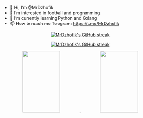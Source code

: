 - 👋 Hi, I’m @MrDzhofik
- 👀 I’m interested in football and programming
- 🌱 I’m currently learning Python and Golang
- 📫 How to reach me Telegram:  https://t.me/MrDzhofik

<p align="center">
  <a href="https://github.com/MrDzhofik">
    <img src="https://github-readme-streak-stats.herokuapp.com/?user=mrdzhofik&theme=radical&border=7F3FBF&background=0D1117" alt="MrDzhofik's GitHub streak"/>
  </a>
</p>

<p align="center">
  <a href="https://github.com/MrDzhofik">
    <img src="https://github-profile-summary-cards.vercel.app/api/cards/profile-details?username=mrdzhofik&theme=radical" alt="MrDzhofik's GitHub streak"/>
    
  </a>
</p>



<p align="center">
  <a href="https://github.com/MrDzhofik">
    <img src="https://github-readme-stats.vercel.app/api?username=MrDzhofik&show_icons=true&theme=radical" height="200px" width="49.5%"/>
    <img src="https://denvercoder1-github-readme-stats.vercel.app/api/top-langs/?username=mrdzhofik&langs_count=8&layout=compact&theme=react&hide=Ruby,CSS,HTML,Makefile,Pascal&border_color=7F3FBF&bg_color=0D1117&title_color=F85D7F&icon_color=F8D866" height="200px" width="49.5%"/>
  </a>
</p>




<!---
MrDzhofik/MrDzhofik is a ✨ special ✨ repository because its `README.md` (this file) appears on your GitHub profile.
You can click the Preview link to take a look at your changes.
--->
